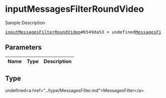 # inputMessagesFilterRoundVideo

Sample Description

<pre>
<a href="../constructor/inputMessagesFilterRoundVideo.md">inputMessagesFilterRoundVideo</a>#b549da53 = undefined<a href="../type/MessagesFilter.md">MessagesFilter</a>;
</pre>

## Parameters

| Name | Type | Description |
|------|:----:|-------------|

## Type

undefined&lt;a href=&#34;../type/MessagesFilter.md&#34;&gt;MessagesFilter&lt;/a&gt;
